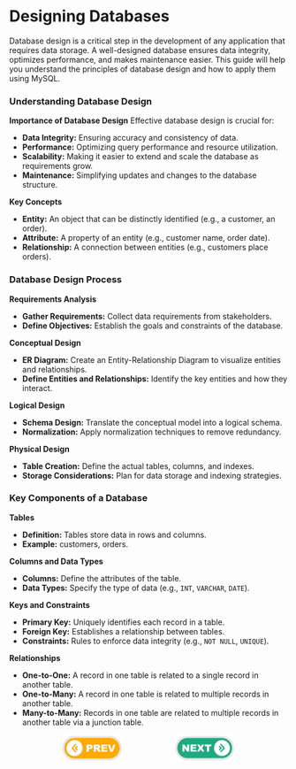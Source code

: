 # Designing Databases
Database design is a critical step in the development of any application that requires data storage. A well-designed database ensures data integrity, optimizes performance, and makes maintenance easier. This guide will help you understand the principles of database design and how to apply them using MySQL.

### Understanding Database Design

**Importance of Database Design**
Effective database design is crucial for:

* **Data Integrity:** Ensuring accuracy and consistency of data.
* **Performance:** Optimizing query performance and resource utilization.
* **Scalability:** Making it easier to extend and scale the database as requirements grow.
* **Maintenance:** Simplifying updates and changes to the database structure.

**Key Concepts**
* **Entity:** An object that can be distinctly identified (e.g., a customer, an order).
* **Attribute:** A property of an entity (e.g., customer name, order date).
* **Relationship:** A connection between entities (e.g., customers place orders).


### Database Design Process

**Requirements Analysis**
* **Gather Requirements:** Collect data requirements from stakeholders.
* **Define Objectives:** Establish the goals and constraints of the database.

**Conceptual Design**
* **ER Diagram:** Create an Entity-Relationship Diagram to visualize entities and relationships.
* **Define Entities and Relationships:** Identify the key entities and how they interact.

**Logical Design**
* **Schema Design:** Translate the conceptual model into a logical schema.
* **Normalization:** Apply normalization techniques to remove redundancy.

**Physical Design**
* **Table Creation:** Define the actual tables, columns, and indexes.
* **Storage Considerations:** Plan for data storage and indexing strategies.

### Key Components of a Database

**Tables**

* **Definition:** Tables store data in rows and columns.
* **Example:** customers, orders.

**Columns and Data Types**
* **Columns:** Define the attributes of the table.
* **Data Types:** Specify the type of data (e.g., `INT`, `VARCHAR`, `DATE`).

**Keys and Constraints**
* **Primary Key:** Uniquely identifies each record in a table.
* **Foreign Key:** Establishes a relationship between tables.
* **Constraints:** Rules to enforce data integrity (e.g., `NOT NULL`, `UNIQUE`).

**Relationships**
* **One-to-One:** A record in one table is related to a single record in another table.
* **One-to-Many:** A record in one table is related to multiple records in another table.
* **Many-to-Many:** Records in one table are related to multiple records in another table via a junction table.

<div style="display: flex; align-items: center; align-self: center; justify-content: space-evenly;" align="center">
<a href="../readme.md/"><img width="110px" src="../esn_for_repo/prev.png" alt="prev"></a>
<a href="../01_data_modelling/"><img width="110px" src="../esn_for_repo/next.png" alt="next"></a>
</div>